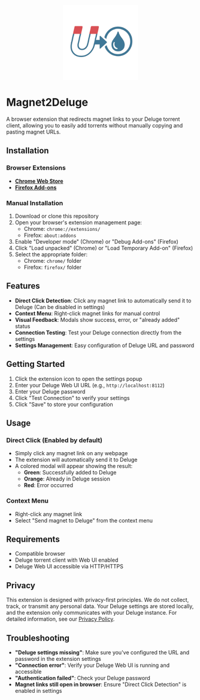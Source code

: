 <div align="center">
  <img src="chrome/icon.png" alt="Magnet2Deluge Logo" width="200">
</div>

# Magnet2Deluge

A browser extension that redirects magnet links to your Deluge torrent client, allowing you to easily add torrents without manually copying and pasting magnet URLs.

## Installation

### Browser Extensions
- **[Chrome Web Store](https://chromewebstore.google.com/detail/heebkpkdhcilekcdkhmbeapapopmndoe)**
- **[Firefox Add-ons](https://addons.mozilla.org/en-US/firefox/addon/magnet2deluge/)**

### Manual Installation
1. Download or clone this repository
2. Open your browser's extension management page:
   - Chrome: `chrome://extensions/`
   - Firefox: `about:addons`
3. Enable "Developer mode" (Chrome) or "Debug Add-ons" (Firefox)
4. Click "Load unpacked" (Chrome) or "Load Temporary Add-on" (Firefox)
5. Select the appropriate folder:
   - Chrome: `chrome/` folder
   - Firefox: `firefox/` folder

## Features

- **Direct Click Detection**: Click any magnet link to automatically send it to Deluge (Can be disabled in settings)
- **Context Menu**: Right-click magnet links for manual control
- **Visual Feedback**: Modals show success, error, or "already added" status
- **Connection Testing**: Test your Deluge connection directly from the settings
- **Settings Management**: Easy configuration of Deluge URL and password

## Getting Started

1. Click the extension icon to open the settings popup
2. Enter your Deluge Web UI URL (e.g., `http://localhost:8112`)
3. Enter your Deluge password
4. Click "Test Connection" to verify your settings
5. Click "Save" to store your configuration

## Usage

### Direct Click (Enabled by default)
- Simply click any magnet link on any webpage
- The extension will automatically send it to Deluge
- A colored modal will appear showing the result:
  - **Green**: Successfully added to Deluge
  - **Orange**: Already in Deluge session
  - **Red**: Error occurred

### Context Menu
- Right-click any magnet link
- Select "Send magnet to Deluge" from the context menu

## Requirements

- Compatible browser
- Deluge torrent client with Web UI enabled
- Deluge Web UI accessible via HTTP/HTTPS

## Privacy

This extension is designed with privacy-first principles. We do not collect, track, or transmit any personal data. Your Deluge settings are stored locally, and the extension only communicates with your Deluge instance. For detailed information, see our [Privacy Policy](PRIVACY.md).

## Troubleshooting

- **"Deluge settings missing"**: Make sure you've configured the URL and password in the extension settings
- **"Connection error"**: Verify your Deluge Web UI is running and accessible
- **"Authentication failed"**: Check your Deluge password
- **Magnet links still open in browser**: Ensure "Direct Click Detection" is enabled in settings
